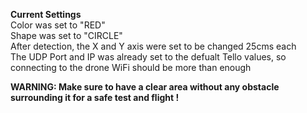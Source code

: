 <b> Current Settings </b><br>
Color was set to "RED" <br>
Shape was set to "CIRCLE" <br>
After detection, the X and Y axis were set to be changed 25cms each <br>
The UDP Port and IP was already set to the defualt Tello values, so connecting to the drone WiFi should be more than enough <br>

<b>WARNING: Make sure to have a clear area without any obstacle surrounding it for a safe test and flight !</b>
